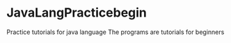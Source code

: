 # JavaLangPracticebegin
Practice tutorials for java language 
 The programs are tutorials for beginners
